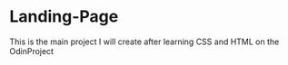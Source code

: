 # Landing-Page
This is the main project I will create after learning CSS and HTML on the OdinProject
